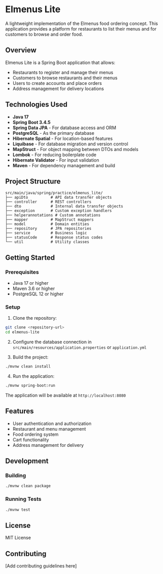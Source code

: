 # Elmenus Lite

A lightweight implementation of the Elmenus food ordering concept. This application provides a platform for restaurants to list their menus and for customers to browse and order food.

## Overview

Elmenus Lite is a Spring Boot application that allows:

- Restaurants to register and manage their menus
- Customers to browse restaurants and their menus
- Users to create accounts and place orders
- Address management for delivery locations

## Technologies Used

- **Java 17**
- **Spring Boot 3.4.5**
- **Spring Data JPA** - For database access and ORM
- **PostgreSQL** - As the primary database
- **Hibernate Spatial** - For location-based features
- **Liquibase** - For database migration and version control
- **MapStruct** - For object mapping between DTOs and models
- **Lombok** - For reducing boilerplate code
- **Hibernate Validator** - For input validation
- **Maven** - For dependency management and build

## Project Structure

```
src/main/java/spring/practice/elmenus_lite/
├── apiDto          # API data transfer objects
├── controller      # REST controllers
├── dto             # Internal data transfer objects
├── exception       # Custom exception handlers
├── helperannotations # Custom annotations
├── mapper          # MapStruct mappers
├── model           # Domain entities
├── repository      # JPA repositories
├── service         # Business logic
├── statusCode      # Response status codes
└── util            # Utility classes
```

## Getting Started

### Prerequisites

- Java 17 or higher
- Maven 3.6 or higher
- PostgreSQL 12 or higher

### Setup

1. Clone the repository:
```bash
git clone <repository-url>
cd elmenus-lite
```

2. Configure the database connection in `src/main/resources/application.properties` or `application.yml`

3. Build the project:
```bash
./mvnw clean install
```

4. Run the application:
```bash
./mvnw spring-boot:run
```

The application will be available at `http://localhost:8080`

## Features

- User authentication and authorization
- Restaurant and menu management
- Food ordering system
- Cart functionality
- Address management for delivery

## Development

### Building

```bash
./mvnw clean package
```

### Running Tests

```bash
./mvnw test
```

## License

MIT License

## Contributing

[Add contributing guidelines here]
